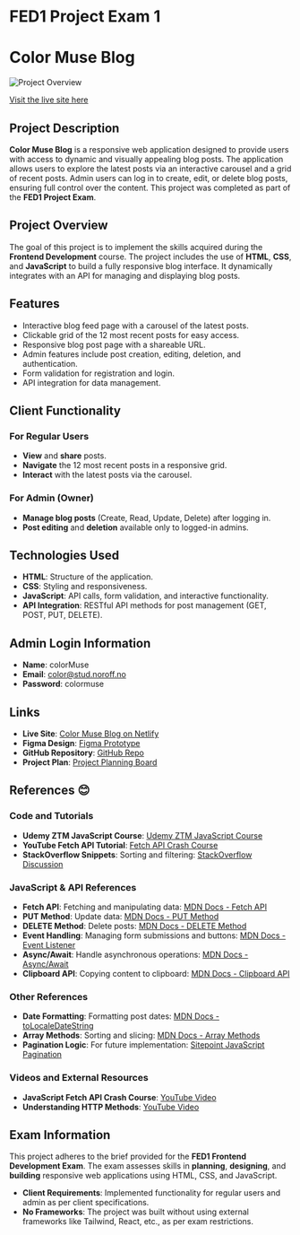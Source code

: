 # FED1 Project Exam 1

# Color Muse Blog


![Project Overview](https://i.postimg.cc/4NMFDNpV/project.jpg)

[Visit the live site here](https://color-muse-blog.netlify.app/)

## Project Description

**Color Muse Blog** is a responsive web application designed to provide users with access to dynamic and visually appealing blog posts. The application allows users to explore the latest posts via an interactive carousel and a grid of recent posts. Admin users can log in to create, edit, or delete blog posts, ensuring full control over the content. This project was completed as part of the **FED1 Project Exam**.

## Project Overview

The goal of this project is to implement the skills acquired during the **Frontend Development** course. The project includes the use of **HTML**, **CSS**, and **JavaScript** to build a fully responsive blog interface. It dynamically integrates with an API for managing and displaying blog posts.

## Features

- Interactive blog feed page with a carousel of the latest posts.
- Clickable grid of the 12 most recent posts for easy access.
- Responsive blog post page with a shareable URL.
- Admin features include post creation, editing, deletion, and authentication.
- Form validation for registration and login.
- API integration for data management.

## Client Functionality

### For Regular Users
- **View** and **share** posts.
- **Navigate** the 12 most recent posts in a responsive grid.
- **Interact** with the latest posts via the carousel.

### For Admin (Owner)
- **Manage blog posts** (Create, Read, Update, Delete) after logging in.
- **Post editing** and **deletion** available only to logged-in admins.

## Technologies Used

- **HTML**: Structure of the application.
- **CSS**: Styling and responsiveness.
- **JavaScript**: API calls, form validation, and interactive functionality.
- **API Integration**: RESTful API methods for post management (GET, POST, PUT, DELETE).

## Admin Login Information

- **Name**: colorMuse
- **Email**: color@stud.noroff.no 
- **Password**: colormuse

## Links

- **Live Site**: [Color Muse Blog on Netlify](https://color-muse-blog.netlify.app/)
- **Figma Design**: [Figma Prototype](https://www.figma.com/design/x5HWYrvYzliBv8n56oIKrj/Project-Exam-1?node-id=0-1&t=YkQnVU38o5pxEn29-1)
- **GitHub Repository**: [GitHub Repo](https://github.com/sanakhuram/FED-PE1-SanaKhuram-color-muse-blog-)
- **Project Plan**: [Project Planning Board](https://github.com/users/sanakhuram/projects/3)

## References 😊

### Code and Tutorials
- **Udemy ZTM JavaScript Course**: [Udemy ZTM JavaScript Course](https://www.udemy.com/course/the-complete-javascript-course/)
- **YouTube Fetch API Tutorial**: [Fetch API Crash Course](https://www.youtube.com/watch?v=cuEtnrL9-H0)
- **StackOverflow Snippets**: Sorting and filtering: [StackOverflow Discussion](https://stackoverflow.com/questions/63155747/sort-filter-multiple-arrays)

### JavaScript & API References
- **Fetch API**: Fetching and manipulating data: [MDN Docs - Fetch API](https://developer.mozilla.org/en-US/docs/Web/API/Fetch_API)
- **PUT Method**: Update data: [MDN Docs - PUT Method](https://developer.mozilla.org/en-US/docs/Web/HTTP/Methods/PUT)
- **DELETE Method**: Delete posts: [MDN Docs - DELETE Method](https://developer.mozilla.org/en-US/docs/Web/HTTP/Methods/DELETE)
- **Event Handling**: Managing form submissions and buttons: [MDN Docs - Event Listener](https://developer.mozilla.org/en-US/docs/Web/API/EventListener)
- **Async/Await**: Handle asynchronous operations: [MDN Docs - Async/Await](https://developer.mozilla.org/en-US/docs/Learn/JavaScript/Asynchronous/Async_await)
- **Clipboard API**: Copying content to clipboard: [MDN Docs - Clipboard API](https://developer.mozilla.org/en-US/docs/Web/API/Clipboard_API)

### Other References
- **Date Formatting**: Formatting post dates: [MDN Docs - toLocaleDateString](https://developer.mozilla.org/en-US/docs/Web/JavaScript/Reference/Global_Objects/Date/toLocaleDateString)
- **Array Methods**: Sorting and slicing: [MDN Docs - Array Methods](https://developer.mozilla.org/en-US/docs/Web/JavaScript/Reference/Global_Objects/Array)
- **Pagination Logic**: For future implementation: [Sitepoint JavaScript Pagination](https://www.sitepoint.com/pagination-javascript)

### Videos and External Resources
- **JavaScript Fetch API Crash Course**: [YouTube Video](https://www.youtube.com/watch?v=cuEtnrL9-H0)
- **Understanding HTTP Methods**: [YouTube Video](https://www.youtube.com/watch?v=vV0bZKIyxmM)

## Exam Information

This project adheres to the brief provided for the **FED1 Frontend Development Exam**. The exam assesses skills in **planning**, **designing**, and **building** responsive web applications using HTML, CSS, and JavaScript.

- **Client Requirements**: Implemented functionality for regular users and admin as per client specifications.
- **No Frameworks**: The project was built without using external frameworks like Tailwind, React, etc., as per exam restrictions.

